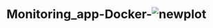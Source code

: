 # Monitoring_app-Docker-![newplot](https://github.com/uttam4124/Monitoring_app-Docker-/assets/85099301/4e4410a7-91c6-4d11-b7a0-25a5733abea9)
